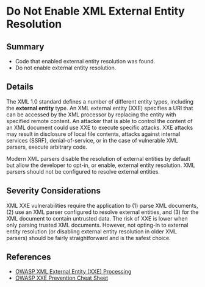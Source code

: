 # Do Not Enable XML External Entity Resolution

## Summary

* Code that enabled external entity resolution was found.
* Do not enable external entity resolution.

## Details

The XML 1.0 standard defines a number of different entity types, including the **external entity** type.
An XML external entity (XXE) specifies a URI that can be accessed by the XML processor by replacing the entity with specified remote content.
An attacker that is able to control the content of an XML document could use XXE to execute specific attacks.
XXE attacks may result in disclosure of local file contents, attacks against internal services (SSRF), denial-of-service,
or in the case of vulnerable XML parsers, execute arbitrary code.

Modern XML parsers disable the resolution of external entities by default but allow the developer to opt-in, or enable, external entity resolution.
XML parsers should not be configured to resolve external entities.

## Severity Considerations

XML XXE vulnerabilities require the application to (1) parse XML documents, (2) use an XML parser configured to resolve external entities, and
(3) for the XML document to contain untrusted data.
The risk of XXE is lower when only parsing trusted XML documents.
However, not opting-in to external entity resolution (or disabling external entity resolution in older XML parsers) should be fairly straightforward and is the safest choice.

## References

* [OWASP XML External Entity (XXE) Processing](https://owasp.org/www-community/vulnerabilities/XML_External_Entity_(XXE)_Processing)
* [OWASP XXE Prevention Cheat Sheet](https://cheatsheetseries.owasp.org/cheatsheets/XML_External_Entity_Prevention_Cheat_Sheet.html)
